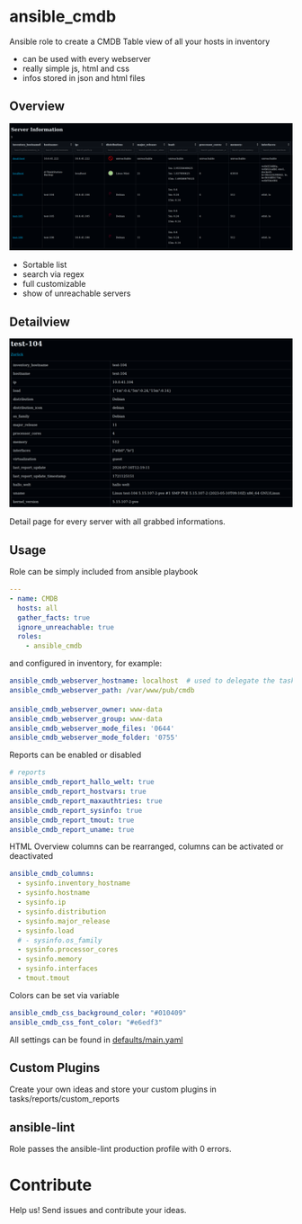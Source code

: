 # ansible_cmdb

Ansible role to create a CMDB Table view of all your hosts in inventory

 - can be used with every webserver
 - really simple js, html and css
 - infos stored in json and html files

## Overview

![screenshot](docs/assets/overview.png)

 - Sortable list
 - search via regex
 - full customizable
 - show of unreachable servers

## Detailview

![screenshot](docs/assets/detailview.png)

Detail page for every server with all grabbed informations.

## Usage

Role can be simply included from ansible playbook

```yaml
---
- name: CMDB
  hosts: all
  gather_facts: true
  ignore_unreachable: true
  roles:
    - ansible_cmdb
```

and configured in inventory, for example:

```yaml
ansible_cmdb_webserver_hostname: localhost  # used to delegate the tasks
ansible_cmdb_webserver_path: /var/www/pub/cmdb

ansible_cmdb_webserver_owner: www-data
ansible_cmdb_webserver_group: www-data
ansible_cmdb_webserver_mode_files: '0644'
ansible_cmdb_webserver_mode_folder: '0755'
```

Reports can be enabled or disabled

```yaml
# reports
ansible_cmdb_report_hallo_welt: true
ansible_cmdb_report_hostvars: true
ansible_cmdb_report_maxauthtries: true
ansible_cmdb_report_sysinfo: true
ansible_cmdb_report_tmout: true
ansible_cmdb_report_uname: true
```

HTML Overview columns can be rearranged, columns can be activated or deactivated

```yaml
ansible_cmdb_columns:
  - sysinfo.inventory_hostname
  - sysinfo.hostname
  - sysinfo.ip
  - sysinfo.distribution
  - sysinfo.major_release
  - sysinfo.load
  # - sysinfo.os_family
  - sysinfo.processor_cores
  - sysinfo.memory
  - sysinfo.interfaces
  - tmout.tmout
```

Colors can be set via variable

```yaml
ansible_cmdb_css_background_color: "#010409"
ansible_cmdb_css_font_color: "#e6edf3"
```

All settings can be found in [defaults/main.yaml](defaults/main.yaml)

## Custom Plugins

Create your own ideas and store your custom plugins in tasks/reports/custom_reports

## ansible-lint

Role passes the ansible-lint production profile with 0 errors.

# Contribute

Help us! Send issues and contribute your ideas.
